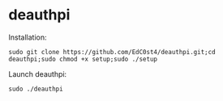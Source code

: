 # deauthpi

Installation:
```
sudo git clone https://github.com/EdC0st4/deauthpi.git;cd deauthpi;sudo chmod +x setup;sudo ./setup
```
Launch deauthpi:
```
sudo ./deauthpi
```
